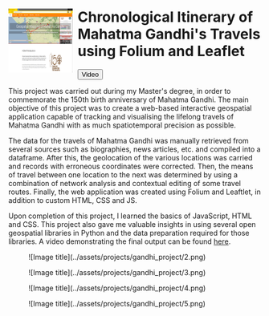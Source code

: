 <div class="img-text" style="align-items: left";>
  <img style="float: left; margin-right: 10px" width="128" height="128" src="/assets/projects/gandhi_project/1_square.png">
  <!--<br clear="left"/>-->
  <div style="text-align: ">
    <h1>Chronological Itinerary of Mahatma Gandhi's Travels using Folium and Leaflet</h1>
    <button class="md-button" onclick="window.open('https://youtu.be/gl8p2LB7e1Q','_blank')">Video</button>
  </div>
</div>

This project was carried out during my Master's degree, in order to commemorate the 150th birth anniversary of Mahatma Gandhi. The main objective of this project was to create a web-based interactive geospatial application capable of tracking and visualising the lifelong travels of Mahatma Gandhi with as much spatiotemporal precision as possible.

The data for the travels of Mahatma Gandhi was manually retrieved from several sources such as biographies, news articles, etc. and compiled into a dataframe. After this, the geolocation of the various locations was carried and records with erroneous coordinates were corrected. Then, the means of travel between one location to the next was determined by using a combination of network analysis and contextual editing of some travel routes. Finally, the web application was created using Folium and Leaftlet, in addition to custom HTML, CSS and JS.

Upon completion of this project, I learned the basics of JavaScript, HTML and CSS. This project also gave me valuable insights in using several open geospatial libraries in Python and the data preparation required for those libraries.
A video demonstrating the final output can be found [here](https://youtu.be/gl8p2LB7e1Q).


<figure markdown="span">
  ![Image title](../assets/projects/gandhi_project/2.png)
  <!--<figcaption>Image caption</figcaption>-->
</figure>

<figure markdown="span">
  ![Image title](../assets/projects/gandhi_project/3.png)
  <!--<figcaption>Image caption</figcaption>-->
</figure>

<figure markdown="span">
  ![Image title](../assets/projects/gandhi_project/4.png)
  <!--<figcaption>Image caption</figcaption>-->
</figure>

<figure markdown="span">
  ![Image title](../assets/projects/gandhi_project/5.png)
  <!--<figcaption>Image caption</figcaption>-->
</figure>
